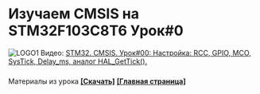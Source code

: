 # Изучаем CMSIS на STM32F103C8T6 Урок#0
![LOGO1](https://user-images.githubusercontent.com/68805120/180622705-e6fe8686-4d10-476b-a619-5c7a1bb9de6f.jpg)
Видео: [STM32. CMSIS. Урок#00: Настройка: RCC, GPIO, MCO, SysTick, Delay_ms, аналог HAL_GetTick().](https://youtu.be/TJGE2dxGUDQ) 
###
Материалы из урока **[[Скачать]](https://github.com/Solderingironspb/STM32F103C8T6_CMSIS_notes/archive/refs/heads/Lesson_0.zip)**
**[[Главная страница]](https://github.com/Solderingironspb/Lessons-Stm32/blob/master/README.md)**
